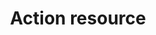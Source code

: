 ---
layout: topic
title: Action resource
permalink: /design/topics/resource-action
data:
  items:
    - references:
        - name: 3.8 Action Resources
          url: 'https://github.com/CiscoDevNet/api-design-guide#38-action-resources'
        - name: 3.6.1 POST
          url: 'https://github.com/CiscoDevNet/api-design-guide#361-post'
      _embedded:
        guideline:
          id: cisco-api-design-guide
          title: API Design Guide
          type: github
          url: 'https://github.com/CiscoDevNet/api-design-guide'
          company: Cisco
          companyLogoUrl: /media/logos/cisco.png
          companyUrl: 'http://developer.cisco.com/'
          date: 2015-08-21T00:00:00.000Z
          reviewDate: 2016-08-18T00:00:00.000Z
          _links:
            self:
              href: /design/guidelines/cisco-api-design-guide
            guidelineTopics:
              href: /design/guidelines/cisco-api-design-guide/topics
      _links:
        guideline:
          href: /design/guidelines/cisco-api-design-guide
    - references:
        - name: PUT
          url: 'https://github.com/cloudfoundry/cc-api-v3-style-guide#put'
        - name: Actions
          url: 'https://github.com/cloudfoundry/cc-api-v3-style-guide#actions'
      _embedded:
        guideline:
          id: cloud-foundy-cloud-controller-api-style-guide
          title: Cloud Controller API v3 Style Guide (Proposal)
          type: github
          url: 'https://github.com/cloudfoundry/cc-api-v3-style-guide'
          company: Cloud Foundry
          companyLogoUrl: /media/cloudfoundry.png
          companyUrl: 'https://www.cloudfoundry.org/'
          date: 2016-05-11T00:00:00.000Z
          reviewDate: 2016-08-18T00:00:00.000Z
          _links:
            self:
              href: /design/guidelines/cloud-foundy-cloud-controller-api-style-guide
            guidelineTopics:
              href: /design/guidelines/cloud-foundy-cloud-controller-api-style-guide/topics
      _links:
        guideline:
          href: /design/guidelines/cloud-foundy-cloud-controller-api-style-guide
    - references:
        - name: Actions
          url: 'https://geemus.gitbooks.io/http-api-design/content/en/requests/actions.html'
      _embedded:
        guideline:
          id: heroku-http-api-design-guide
          title: HTTP API Design Guide
          type: gitbook
          url: 'https://geemus.gitbooks.io/http-api-design/content/en/'
          company: Heroku
          companyLogoUrl: /media/logos/heroku.png
          companyUrl: 'https://devcenter.heroku.com/articles/platform-api-reference'
          date: 2016-07-05T00:00:00.000Z
          reviewDate: 2016-08-31T00:00:00.000Z
          _links:
            self:
              href: /design/guidelines/heroku-http-api-design-guide
            guidelineTopics:
              href: /design/guidelines/heroku-http-api-design-guide/topics
      _links:
        guideline:
          href: /design/guidelines/heroku-http-api-design-guide
    - references:
        - name: Operations resource
          url: 'https://github.com/Microsoft/api-guidelines/blob/master/Guidelines.md#1324-operations-resource'
        - name: Operation resource
          url: 'https://github.com/Microsoft/api-guidelines/blob/master/Guidelines.md#1325----operation-resource'
        - name: Operation tombstones
          url: 'https://github.com/Microsoft/api-guidelines/blob/master/Guidelines.md#1326-operation-tombstones'
        - name: 'The typical flow, polling'
          url: 'https://github.com/Microsoft/api-guidelines/blob/master/Guidelines.md#1327-the-typical-flow-polling'
        - name: 'The typical flow, push notifications'
          url: 'https://github.com/Microsoft/api-guidelines/blob/master/Guidelines.md#1328-the-typical-flow-push-notifications'
        - name: Retry-After
          url: 'https://github.com/Microsoft/api-guidelines/blob/master/Guidelines.md#1329-retry-after'
      _embedded:
        guideline:
          id: microsoft-rest-api-guidelines
          title: Microsoft REST API Guidelines
          type: github
          url: 'https://github.com/Microsoft/api-guidelines/blob/master/Guidelines.md'
          company: Microsoft
          companyLogoUrl: /media/logos/microsoft.png
          companyUrl: 'https://opensource.microsoft.com/'
          date: 2016-07-19T00:00:00.000Z
          reviewDate: 2016-08-31T00:00:00.000Z
          _links:
            self:
              href: /design/guidelines/microsoft-rest-api-guidelines
            guidelineTopics:
              href: /design/guidelines/microsoft-rest-api-guidelines/topics
      _links:
        guideline:
          href: /design/guidelines/microsoft-rest-api-guidelines
    - references:
        - name: Complex Operation
          url: 'https://github.com/paypal/api-standards/blob/master/api-style-guide.md#complex-operation'
      _embedded:
        guideline:
          id: paypal-api-style-guide
          title: API Style Guide
          type: github
          url: 'https://github.com/paypal/api-standards/blob/master/api-style-guide.md'
          company: PayPal
          companyLogoUrl: /media/logos/paypal.png
          companyUrl: 'https://developer.paypal.com/'
          date: 2016-08-11T00:00:00.000Z
          reviewDate: 2016-08-31T00:00:00.000Z
          _links:
            self:
              href: /design/guidelines/paypal-api-style-guide
            guidelineTopics:
              href: /design/guidelines/paypal-api-style-guide/topics
      _links:
        guideline:
          href: /design/guidelines/paypal-api-style-guide
    - references:
        - name: Actions
          url: 'http://restful-api-design.readthedocs.io/en/latest/methods.html#actions'
      _embedded:
        guideline:
          id: redhat-thoughts-on-restful-api-design
          title: Thoughts on RESTful API Design
          type: website
          url: 'http://restful-api-design.readthedocs.io/en/latest/'
          company: Red Hat
          companyLogoUrl: /media/logos/redhat.png
          companyUrl: 'https://www.redhat.com/'
          date: 2012-11-15T00:00:00.000Z
          reviewDate: 2016-08-18T00:00:00.000Z
          _links:
            self:
              href: /design/guidelines/redhat-thoughts-on-restful-api-design
            guidelineTopics:
              href: /design/guidelines/redhat-thoughts-on-restful-api-design/topics
      _links:
        guideline:
          href: /design/guidelines/redhat-thoughts-on-restful-api-design
    - references:
        - name: Avoid Actions — Think About Resources
          url: 'http://zalando.github.io/restful-api-guidelines/resources/Resources.html#must-avoid-actions-—-think-about-resources'
      _embedded:
        guideline:
          id: zalando-restful-api-guidelines
          title: RESTFul API Guidelines
          type: website
          url: 'http://zalando.github.io/restful-api-guidelines/'
          company: Zalando
          companyLogoUrl: /media/logos/zalando.png
          companyUrl: 'https://tech.zalando.de/'
          date: 2016-01-22T00:00:00.000Z
          reviewDate: 2016-08-28T00:00:00.000Z
          _links:
            self:
              href: /design/guidelines/zalando-restful-api-guidelines
            guidelineTopics:
              href: /design/guidelines/zalando-restful-api-guidelines/topics
      _links:
        guideline:
          href: /design/guidelines/zalando-restful-api-guidelines
  _embedded:
    topic:
      id: resource-action
      name: Action resource
      description: How to use action resource (e.g. resources like /cancel or /approve)
      _links:
        self:
          href: /design/topics/resource-action
        topicGuidelines:
          href: /design/topics/resource-action/guidelines
  _links:
    self:
      href: /design/topics/resource-action/guidelines
    topic:
      href: /design/topics/resource-action
---
